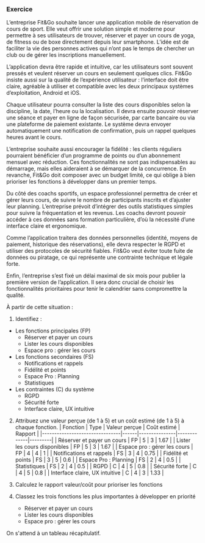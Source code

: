 ### Exercice

L’entreprise Fit&Go souhaite lancer une application mobile de réservation de cours de sport. Elle veut offrir une solution simple et moderne pour permettre à ses utilisateurs de trouver, réserver et payer un cours de yoga, de fitness ou de boxe directement depuis leur smartphone. L’idée est de faciliter la vie des personnes actives qui n’ont pas le temps de chercher un club ou de gérer les inscriptions manuellement.

L’application devra être rapide et intuitive, car les utilisateurs sont souvent pressés et veulent réserver un cours en seulement quelques clics. Fit&Go insiste aussi sur la qualité de l’expérience utilisateur : l’interface doit être claire, agréable à utiliser et compatible avec les deux principaux systèmes d’exploitation, Android et iOS.

Chaque utilisateur pourra consulter la liste des cours disponibles selon la discipline, la date, l’heure ou la localisation. Il devra ensuite pouvoir réserver une séance et payer en ligne de façon sécurisée, par carte bancaire ou via une plateforme de paiement existante. Le système devra envoyer automatiquement une notification de confirmation, puis un rappel quelques heures avant le cours.

L’entreprise souhaite aussi encourager la fidélité : les clients réguliers pourraient bénéficier d’un programme de points ou d’un abonnement mensuel avec réduction. Ces fonctionnalités ne sont pas indispensables au démarrage, mais elles aideraient à se démarquer de la concurrence. En revanche, Fit&Go doit composer avec un budget limité, ce qui oblige à bien prioriser les fonctions à développer dans un premier temps.

Du côté des coachs sportifs, un espace professionnel permettra de créer et gérer leurs cours, de suivre le nombre de participants inscrits et d’ajuster leur planning. L’entreprise prévoit d’intégrer des outils statistiques simples pour suivre la fréquentation et les revenus. Les coachs devront pouvoir accéder à ces données sans formation particulière, d’où la nécessité d’une interface claire et ergonomique.

Comme l’application traitera des données personnelles (identité, moyens de paiement, historique des réservations), elle devra respecter le RGPD et utiliser des protocoles de sécurité fiables. Fit&Go veut éviter toute fuite de données ou piratage, ce qui représente une contrainte technique et légale forte.

Enfin, l’entreprise s’est fixé un délai maximal de six mois pour publier la première version de l’application. Il sera donc crucial de choisir les fonctionnalités prioritaires pour tenir le calendrier sans compromettre la qualité.

À partir de cette situation :

1. Identifiez :

- Les fonctions principales (FP)
    - Réserver et payer un cours
    - Lister les cours disponibles
    - Espace pro : gérer les cours
- Les fonctions secondaires (FS)
    - Notifications et rappels
    - Fidélité et points
    - Espace Pro : Planning
    - Statistiques
- Les contraintes (C) du système
    - RGPD
    - Sécurité forte
    - Interface claire, UX intuitive

2. Attribuez une valeur perçue (de 1 à 5) et un coût estimé (de 1 à 5) à chaque fonction.
| Fonction                       | Type | Valeur perçue | Coût estimé | Rapport |
|--------------------------------|------|---------------|-------------|---------|
| Réserver et payer un cours     | FP   | 5             | 3           | 1.67    |
| Lister les cours disponibles   | FP   | 5             | 3           | 1.67    |
| Espace pro : gérer les cours   | FP   | 4             | 4           | 1       |
| Notifications et rappels       | FS   | 3             | 4           | 0.75    |
| Fidélité et points             | FS   | 3             | 5           | 0.6     |
| Espace Pro : Planning          | FS   | 2             | 4           | 0.5     |
| Statistiques                   | FS   | 2             | 4           | 0.5     |
| RGPD                           | C    | 4             | 5           | 0.8     |
| Sécurité forte                 | C    | 4             | 5           | 0.8     |
| Interface claire, UX intuitive | C    | 4             | 3           | 1.33    |

3. Calculez le rapport valeur/coût pour prioriser les fonctions
4. Classez les trois fonctions les plus importantes à développer en priorité
    - Réserver et payer un cours
    - Lister les cours disponibles
    - Espace pro : gérer les cours

On s'attend à un tableau récapitulatif.